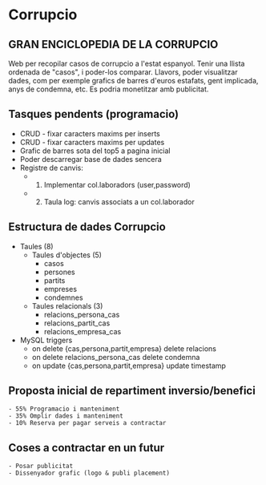 # Corrupcio
## GRAN ENCICLOPEDIA DE LA CORRUPCIO

Web per recopilar casos de corrupcio a l'estat espanyol.
Tenir una llista ordenada de "casos", i poder-los comparar. 
Llavors, poder visualitzar dades, com per exemple grafics de barres 
d'euros estafats, gent implicada, anys de condemna, etc. 
Es podria monetitzar amb publicitat. 

## Tasques pendents (programacio)
- CRUD - fixar caracters maxims per inserts
- CRUD - fixar caracters maxims per updates
- Grafic de barres sota del top5 a pagina inicial
- Poder descarregar base de dades sencera
- Registre de canvis:
	- 1. Implementar col.laboradors (user,password)
	- 2. Taula log: canvis associats a un col.laborador

## Estructura de dades Corrupcio
- Taules (8)
	- Taules d'objectes (5)
		- casos 
		- persones
		- partits 
		- empreses 
		- condemnes
	- Taules relacionals (3)
		- relacions_persona_cas
		- relacions_partit_cas
		- relacions_empresa_cas
- MySQL triggers
  - on delete {cas,persona,partit,empresa} delete relacions
  - on delete relacions_persona_cas delete condemna
  - on update {cas,persona,partit,empresa} update timestamp

## Proposta inicial de repartiment inversio/benefici
	- 55% Programacio i manteniment
	- 35% Omplir dades i manteniment
	- 10% Reserva per pagar serveis a contractar

## Coses a contractar en un futur
	- Posar publicitat
	- Dissenyador grafic (logo & publi placement)
